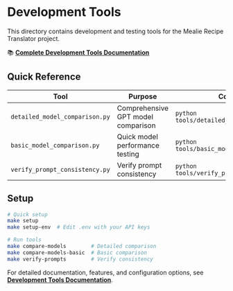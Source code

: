 # Development Tools

This directory contains development and testing tools for the Mealie Recipe Translator project.

📚 **[Complete Development Tools Documentation](../docs/DEVELOPMENT.md#development-tools)**

## Quick Reference

| Tool                           | Purpose                            | Command                                     |
| ------------------------------ | ---------------------------------- | ------------------------------------------- |
| `detailed_model_comparison.py` | Comprehensive GPT model comparison | `python tools/detailed_model_comparison.py` |
| `basic_model_comparison.py`    | Quick model performance testing    | `python tools/basic_model_comparison.py`    |
| `verify_prompt_consistency.py` | Verify prompt consistency          | `python tools/verify_prompt_consistency.py` |

## Setup

```bash
# Quick setup
make setup
make setup-env  # Edit .env with your API keys

# Run tools
make compare-models        # Detailed comparison
make compare-models-basic  # Basic comparison
make verify-prompts        # Verify consistency
```

For detailed documentation, features, and configuration options, see **[Development Tools Documentation](../docs/DEVELOPMENT.md#development-tools)**.
